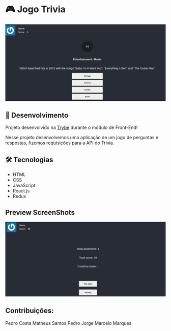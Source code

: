 # 🎮 Jogo Trivia

![Preview Projeto](./images/trivia-image1.png)

## :satellite: Desenvolvimento

Projeto desenvolvido na <a href="https://betrybe.com/" target="_blank">Trybe</a> durante o módulo de Front-End!

Nesse projeto desenvolvemos uma aplicação de um jogo de perguntas e respostas, fizemos requisições para a API do Trivia.


## :hammer_and_wrench: Tecnologias

* HTML
* CSS
* JavaScript
* React.js
* Redux

## Preview ScreenShots

![Preview Projeto](./images/trivia-image2.png)

## Contribuições: 
Pedro Costa
Matheus Santos
Pedro Jorge
Marcelo Marques
